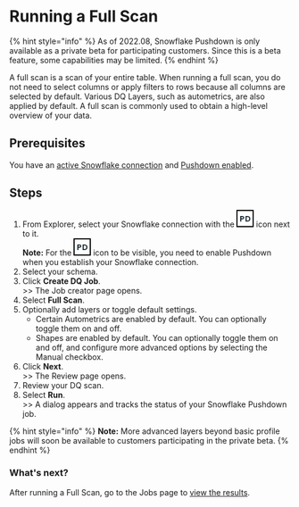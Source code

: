 # Running a Full Scan

{% hint style="info" %}
As of 2022.08, Snowflake Pushdown is only available as a private beta for participating customers. Since this is a beta feature, some capabilities may be limited.&#x20;
{% endhint %}

A full scan is a scan of your entire table. When running a full scan, you do not need to select columns or apply filters to rows because all columns are selected by default. Various DQ Layers, such as autometrics, are also applied by default. A full scan is commonly used to obtain a high-level overview of your data.&#x20;

## Prerequisites

You have an [active Snowflake connection](../../../../../connecting-to-dbs-in-owl-web/supported-drivers/connectivity-to-snowflake.md) and [Pushdown enabled](../../../../../connecting-to-dbs-in-owl-web/supported-drivers/connectivity-to-snowflake.md).

## Steps

1. From Explorer, select your Snowflake connection with the ![](../../../../../.gitbook/assets/dq-pushdown-icon.png) icon next to it.\
   **Note:** For the ![](../../../../../.gitbook/assets/dq-pushdown-icon.png) icon to be visible, you need to enable Pushdown when you establish your Snowflake connection.
2. Select your schema.
3. Click **Create DQ Job**.\
   \>> The Job creator page opens.
4. Select **Full Scan**.
5. Optionally add layers or toggle default settings.&#x20;
   * Certain Autometrics are enabled by default. You can optionally toggle them on and off.
   * Shapes are enabled by default. You can optionally toggle them on and off, and configure more advanced options by selecting the Manual checkbox.&#x20;
6. Click **Next**.\
   \>> The Review page opens.
7. Review your DQ scan.&#x20;
8. Select **Run**.\
   \>> A dialog appears and tracks the status of your Snowflake Pushdown job.

{% hint style="info" %}
**Note:** More advanced layers beyond basic profile jobs will soon be available to customers participating in the private beta.
{% endhint %}

### What's next?

After running a Full Scan, go to the Jobs page to [view the results](../../../../profile.md#view-the-results).
